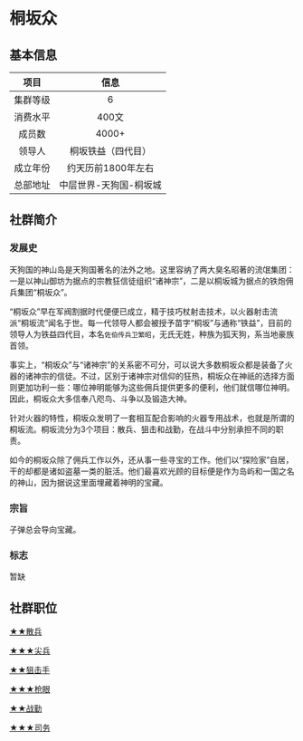 # 桐坂众

## 基本信息

项目|信息
:--:|:--:
集群等级|6
消费水平|400文
成员数|4000+
领导人|桐坂铁益（四代目）
成立年份|约天历前1800年左右
总部地址|中层世界-天狗国-桐坂城

## 社群简介

### 发展史

天狗国的神山岛是天狗国著名的法外之地。这里容纳了两大臭名昭著的流氓集团：一是以神山御坊为据点的宗教狂信徒组织“诸神宗”，二是以桐坂城为据点的铁炮佣兵集团“桐坂众”。

“桐坂众”早在军阀割据时代便便已成立，精于技巧杖射击技术，以火器射击流派“桐坂流”闻名于世。每一代领导人都会被授予苗字“桐坂”与通称“铁益”，目前的领导人为铁益四代目，本名`佐伯传兵卫繁昭`，无氏无姓，种族为狐天狗，系当地豪族首领。

事实上，“桐坂众”与“诸神宗”的关系密不可分，可以说大多数桐坂众都是装备了火器的诸神宗的信徒。不过，区别于诸神宗对信仰的狂热，桐坂众在神祇的选择方面则更加功利一些：哪位神明能够为这些佣兵提供更多的便利，他们就信哪位神明。因此，桐坂众大多信奉八咫鸟、斗争以及锻造大神。

针对火器的特性，桐坂众发明了一套相互配合影响的火器专用战术，也就是所谓的桐坂流。桐坂流分为3个项目：散兵、狙击和战勤，在战斗中分别承担不同的职责。

如今的桐坂众除了佣兵工作以外，还从事一些寻宝的工作。他们以“探险家”自居，干的却都是诸如盗墓一类的脏活。他们最喜欢光顾的目标便是作为岛屿和一国之名的神山，因为据说这里面埋藏着神明的宝藏。

### 宗旨

子弹总会导向宝藏。

### 标志

暂缺

## 社群职位

<a href="../skirmisher" target="_blank">★★散兵</a>

<a href="../vanguard" target="_blank">★★★尖兵</a>

<a href="../sniper" target="_blank">★★狙击手</a>

<a href="../gunEye" target="_blank">★★★枪眼</a>

<a href="../service" target="_blank">★★战勤</a>

<a href="../secretary" target="_blank">★★★司务</a>